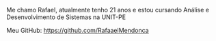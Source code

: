Me chamo Rafael, atualmente tenho 21 anos e estou cursando Análise e Desenvolvimento de Sistemas na UNIT-PE

Meu GitHub: https://github.com/RafaaelMendonca

